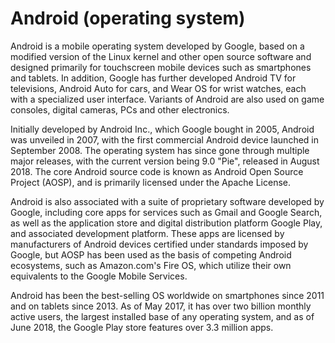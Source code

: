 # Android (operating system)
Android is a mobile operating system developed by Google, based on a modified version of the Linux kernel and other open source software and designed primarily for touchscreen mobile devices such as smartphones and tablets. In addition, Google has further developed Android TV for televisions, Android Auto for cars, and Wear OS for wrist watches, each with a specialized user interface. Variants of Android are also used on game consoles, digital cameras, PCs and other electronics.

Initially developed by Android Inc., which Google bought in 2005, Android was unveiled in 2007, with the first commercial Android device launched in September 2008. The operating system has since gone through multiple major releases, with the current version being 9.0 "Pie", released in August 2018. The core Android source code is known as Android Open Source Project (AOSP), and is primarily licensed under the Apache License.

Android is also associated with a suite of proprietary software developed by Google, including core apps for services such as Gmail and Google Search, as well as the application store and digital distribution platform Google Play, and associated development platform. These apps are licensed by manufacturers of Android devices certified under standards imposed by Google, but AOSP has been used as the basis of competing Android ecosystems, such as Amazon.com's Fire OS, which utilize their own equivalents to the Google Mobile Services.

Android has been the best-selling OS worldwide on smartphones since 2011 and on tablets since 2013. As of May 2017, it has over two billion monthly active users, the largest installed base of any operating system, and as of June 2018, the Google Play store features over 3.3 million apps. 
